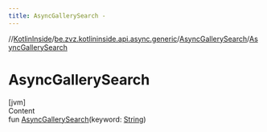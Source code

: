 ```yaml
---
title: AsyncGallerySearch -
---
```

//[KotlinInside](../../index.md)/[be.zvz.kotlininside.api.async.generic](../index.md)/[AsyncGallerySearch](index.md)/[AsyncGallerySearch](-async-gallery-search.md)



# AsyncGallerySearch  
[jvm]  
Content  
fun [AsyncGallerySearch](-async-gallery-search.md)(keyword: [String](https://kotlinlang.org/api/latest/jvm/stdlib/kotlin/-string/index.html))  



